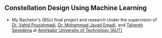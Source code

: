 ## Constellation Design Using Machine Learning

- My Bachelor's (BSc) final project and research Under the supervision of <a href="https://scholar.google.com/citations?hl=en&user=MrwDdNkAAAAJ&view_op=list_works&sortby=pubdate" target="_blank">Dr. Vahid Pourahmadi</a>, <a href="https://scholar.google.com/citations?hl=en&user=ZhhcFOsAAAAJ&view_op=list_works&sortby=pubdate" target="_blank">Dr. Mohammad Javad Emadi</a>, and <a href="https://aut.ac.ir/cv/2473/Tahereh%20Seyedena" target="_blank">Tahereh Seyedena</a> at <a href="https://aut.ac.ir/en/" target="_blank">Amirkabir University of Technology (AUT)</a>




